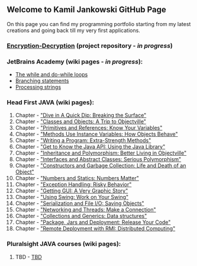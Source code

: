 ## Welcome to Kamil Jankowski GitHub Page

On this page you can find my programming portfolio starting from my latest creations and going back till my very first applications.

### [Encryption-Decryption](https://github.com/Kamil-Jankowski/Encryption-Decryption) (project repository - _in progress_)

### JetBrains Academy (wiki pages - _in progress_):
* [The while and do-while loops](https://github.com/Kamil-Jankowski/Learnig-JAVA/wiki/JetBrains-Academy:-while-&-do-while)
* [Branching statements](https://github.com/Kamil-Jankowski/Learnig-JAVA/wiki/JetBrains-Academy:-Branching-statements)
* [Processing strings](https://github.com/Kamil-Jankowski/Learnig-JAVA/wiki/JetBrains-Academy:-Processing-strings)

### Head First JAVA (wiki pages):
  01. Chapter - ["Dive in A Quick Dip: Breaking the Surface"](https://github.com/Kamil-Jankowski/Learnig-JAVA/wiki/Head-First-JAVA:-01.-Chapter)
  02. Chapter - ["Classes and Objects: A Trip to Objectville"](https://github.com/Kamil-Jankowski/Learnig-JAVA/wiki/Head-First-JAVA:-02.-Chapter)
  03. Chapter - ["Primitives and References: Know Your Variables"](https://github.com/Kamil-Jankowski/Learnig-JAVA/wiki/Head-First-JAVA:-03.-Chapter)
  04. Chapter - ["Methods Use Instance Variables: How Objects Behave"](https://github.com/Kamil-Jankowski/Learnig-JAVA/wiki/Head-First-JAVA:-04.-Chapter)
  05. Chapter - ["Writing a Program: Extra-Strength Methods"](https://github.com/Kamil-Jankowski/Learnig-JAVA/wiki/Head-First-JAVA:-05.-Chapter)
  06. Chapter - ["Get to Know the Java API: Using the Java Library"](https://github.com/Kamil-Jankowski/Learnig-JAVA/wiki/Head-First-JAVA:-06.-Chapter)
  07. Chapter - ["Inheritance and Polymorphism: Better Living in Objectville"](https://github.com/Kamil-Jankowski/Learnig-JAVA/wiki/Head-First-JAVA:-07.-Chapter)
  08. Chapter - ["Interfaces and Abstract Classes: Serious Polymorphism"](https://github.com/Kamil-Jankowski/Learnig-JAVA/wiki/Head-First-JAVA:-08.-Chapter)
  09. Chapter - ["Constructors and Garbage Collection: Life and Death of an Object"](https://github.com/Kamil-Jankowski/Learnig-JAVA/wiki/Head-First-JAVA:-09.-Chapter)
  10. Chapter - ["Numbers and Statics: Numbers Matter"](https://github.com/Kamil-Jankowski/Learnig-JAVA/wiki/Head-First-JAVA:-10.-Chapter)
  11. Chapter - ["Exception Handling: Risky Behavior"](https://github.com/Kamil-Jankowski/Learnig-JAVA/wiki/Head-First-JAVA:-11.-Chapter)
  12. Chapter - ["Getting GUI: A Very Graphic Story"](https://github.com/Kamil-Jankowski/Learnig-JAVA/wiki/Head-First-JAVA:-12.-Chapter)
  13. Chapter - ["Using Swing: Work on Your Swing"](https://github.com/Kamil-Jankowski/Learnig-JAVA/wiki/Head-First-JAVA:-13.-Chapter)
  14. Chapter - ["Serialization and File I/O: Saving Objects"](https://github.com/Kamil-Jankowski/Learnig-JAVA/wiki/Head-First-JAVA:-14.-Chapter)
  15. Chapter - ["Networking and Threads: Make a Connection"](https://github.com/Kamil-Jankowski/Learnig-JAVA/wiki/Head-First-JAVA:-15.-Chapter)
  16. Chapter - ["Collections and Generics: Data structures"](https://github.com/Kamil-Jankowski/Learnig-JAVA/wiki/Head-First-JAVA:-16.-Chapter)
  17. Chapter - ["Package, Jars and Deployment: Release Your Code"](https://github.com/Kamil-Jankowski/Learnig-JAVA/wiki/Head-First-JAVA:-17.-Chapter)
  18. Chapter - ["Remote Deployment with RMI: Distributed Computing"](https://github.com/Kamil-Jankowski/Learnig-JAVA/wiki/Head-First-JAVA:-18.-Chapter)

### Pluralsight JAVA courses (wiki pages):
  01. TBD - [TBD]()
